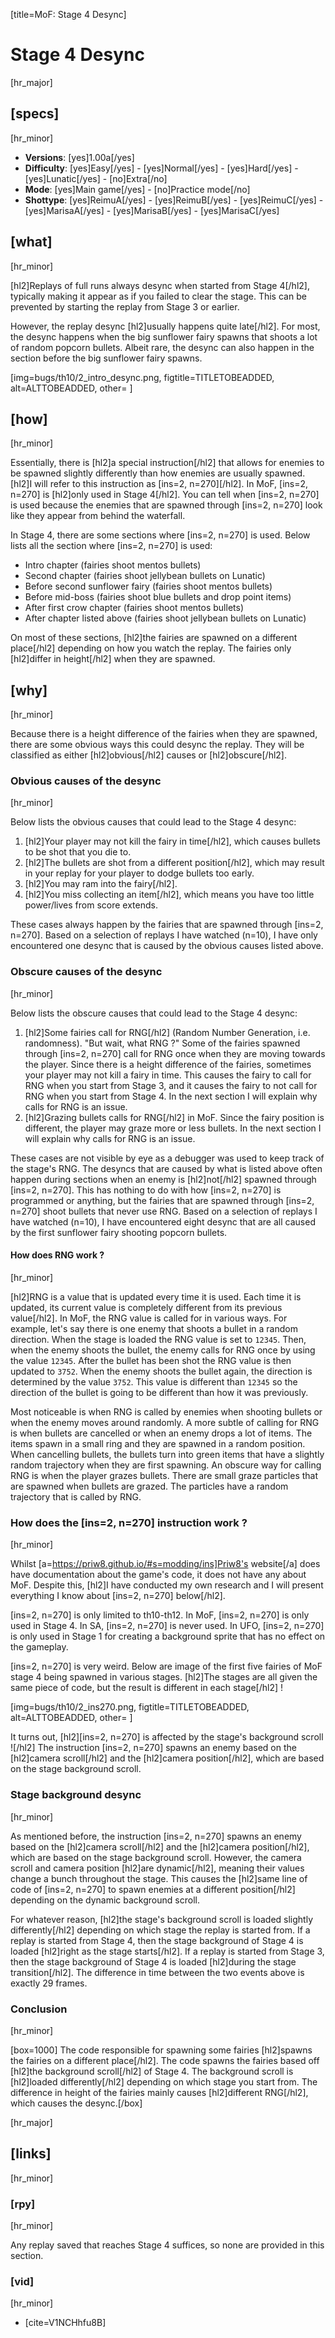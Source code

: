 [title=MoF: Stage 4 Desync]
# Stage 4 Desync
[hr_major]

## [specs]
[hr_minor]  

* **Versions**: [yes]1.00a[/yes] 
* **Difficulty**: [yes]Easy[/yes] - [yes]Normal[/yes] - [yes]Hard[/yes] - [yes]Lunatic[/yes] - [no]Extra[/no]
* **Mode**: [yes]Main game[/yes] - [no]Practice mode[/no]
* **Shottype**: [yes]ReimuA[/yes] - [yes]ReimuB[/yes] - [yes]ReimuC[/yes] - [yes]MarisaA[/yes] - [yes]MarisaB[/yes] - [yes]MarisaC[/yes]

## [what]
[hr_minor]

[hl2]Replays of full runs always desync when started from Stage 4[/hl2], typically making it appear as if you failed to clear the stage. This can be prevented by starting the replay from Stage 3 or earlier.

However, the replay desync [hl2]usually happens quite late[/hl2]. For most, the desync happens when the big sunflower fairy spawns that shoots a lot of random popcorn bullets. Albeit rare, the desync can also happen in the section before the big sunflower fairy spawns.

[img=bugs/th10/2_intro_desync.png, figtitle=TITLETOBEADDED, alt=ALTTOBEADDED, other= ]

## [how]
[hr_minor]

Essentially, there is [hl2]a special instruction[/hl2] that allows for enemies to be spawned slightly differently than how enemies are usually spawned. [hl2]I will refer to this instruction as [ins=2, n=270][/hl2]. In MoF, [ins=2, n=270] is [hl2]only used in Stage 4[/hl2]. You can tell when [ins=2, n=270] is used because the enemies that are spawned through [ins=2, n=270] look like they appear from behind the waterfall.

In Stage 4, there are some sections where [ins=2, n=270] is used. Below lists all the section where [ins=2, n=270] is used:
+ Intro chapter (fairies shoot mentos bullets)
+ Second chapter (fairies shoot jellybean bullets on Lunatic)
+ Before second sunflower fairy (fairies shoot mentos bullets)
+ Before mid-boss (fairies shoot blue bullets and drop point items)
+ After first crow chapter (fairies shoot mentos bullets)
+ After chapter listed above (fairies shoot jellybean bullets on Lunatic)

On most of these sections, [hl2]the fairies are spawned on a different place[/hl2] depending on how you watch the replay. The fairies only [hl2]differ in height[/hl2] when they are spawned.


## [why]
[hr_minor]

Because there is a height difference of the fairies when they are spawned, there are some obvious ways this could desync the replay. They will be classified as either [hl2]obvious[/hl2] causes or [hl2]obscure[/hl2].

### Obvious causes of the desync
[hr_minor]

Below lists the obvious causes that could lead to the Stage 4 desync:

1. [hl2]Your player may not kill the fairy in time[/hl2], which causes bullets to be shot that you die to.
2. [hl2]The bullets are shot from a different position[/hl2], which may result in your replay for your player to dodge bullets too early.
3. [hl2]You may ram into the fairy[/hl2].
4. [hl2]You miss collecting an item[/hl2], which means you have too little power/lives from score extends.

These cases always happen by the fairies that are spawned through [ins=2, n=270].
Based on a selection of replays I have watched (n=10), I have only encountered one desync that is caused by the obvious causes listed above.

### Obscure causes of the desync
[hr_minor]

Below lists the obscure causes that could lead to the Stage 4 desync:

1. [hl2]Some fairies call for RNG[/hl2] (Random Number Generation, i.e. randomness). "But wait, what RNG ?" Some of the fairies spawned through [ins=2, n=270] call for RNG once when they are moving towards the player. Since there is a height difference of the fairies, sometimes your player may not kill a fairy in time. This causes the fairy to call for RNG when you start from Stage 3, and it causes the fairy to not call for RNG when you start from Stage 4. In the next section I will explain why calls for RNG is an issue.
2. [hl2]Grazing bullets calls for RNG[/hl2] in MoF. Since the fairy position is different, the player may graze more or less bullets. In the next section I will explain why calls for RNG is an issue.

These cases are not visible by eye as a debugger was used to keep track of the stage's RNG.
The desyncs that are caused by what is listed above often happen during sections when an enemy is [hl2]not[/hl2] spawned through [ins=2, n=270]. This has nothing to do with how [ins=2, n=270] is programmed or anything, but the fairies that are spawned through [ins=2, n=270] shoot bullets that never use RNG.
Based on a selection of replays I have watched (n=10), I have encountered eight desync that are all caused by the first sunflower fairy shooting popcorn bullets.

#### How does RNG work ?
[hr_minor]

[hl2]RNG is a value that is updated every time it is used. Each time it is updated, its current value is completely different from its previous value[/hl2]. In MoF, the RNG value is called for in various ways. 
For example, let's say there is one enemy that shoots a bullet in a random direction. When the stage is loaded the RNG value is set to ``12345``. Then, when the enemy shoots the bullet, the enemy calls for RNG once by using the value ``12345``. After the bullet has been shot the RNG value is then updated to ``3752``. When the enemy shoots the bullet again, the direction is determined by the value ``3752``. This value is different than ``12345`` so the direction of the bullet is going to be different than how it was previously.

Most noticeable is when RNG is called by enemies when shooting bullets or when the enemy moves around randomly. 
A more subtle of calling for RNG is when bullets are cancelled or when an enemy drops a lot of items. The items spawn in a small ring and they are spawned in a random position. When cancelling bullets, the bullets turn into green items that have a slightly random trajectory when they are first spawning.
An obscure way for calling RNG is when the player grazes bullets. There are small graze particles that are spawned when bullets are grazed. The particles have a random trajectory that is called by RNG.

### How does the [ins=2, n=270] instruction work ?
[hr_minor]

Whilst [a=https://priw8.github.io/#s=modding/ins]Priw8's website[/a] does have documentation about the game's code, it does not have any about MoF. Despite this, [hl2]I have conducted my own research and I will present everything I know about [ins=2, n=270] below[/hl2]. 

[ins=2, n=270] is only limited to th10-th12. In MoF, [ins=2, n=270] is only used in Stage 4. In SA, [ins=2, n=270] is never used. In UFO, [ins=2, n=270] is only used in Stage 1 for creating a background sprite that has no effect on the gameplay.

[ins=2, n=270] is very weird. Below are image of the first five fairies of MoF stage 4 being spawned in various stages. [hl2]The stages are all given the same piece of code, but the result is different in each stage[/hl2] !

[img=bugs/th10/2_ins270.png, figtitle=TITLETOBEADDED, alt=ALTTOBEADDED, other= ]

It turns out, [hl2][ins=2, n=270] is affected by the stage's background scroll ![/hl2] The instruction [ins=2, n=270] spawns an enemy based on the [hl2]camera scroll[/hl2] and the [hl2]camera position[/hl2], which are based on the stage background scroll.

### Stage background desync
[hr_minor]

As mentioned before, the instruction [ins=2, n=270] spawns an enemy based on the [hl2]camera scroll[/hl2] and the [hl2]camera position[/hl2], which are based on the stage background scroll. However, the camera scroll and camera position [hl2]are dynamic[/hl2], meaning their values change a bunch throughout the stage. This causes the [hl2]same line of code of [ins=2, n=270] to spawn enemies at a different position[/hl2] depending on the dynamic background scroll.

For whatever reason, [hl2]the stage's background scroll is loaded slightly differently[/hl2] depending on which stage the replay is started from.
If a replay is started from Stage 4, then the stage background of Stage 4 is loaded [hl2]right as the stage starts[/hl2].
If a replay is started from Stage 3, then the stage background of Stage 4 is loaded [hl2]during the stage transition[/hl2].
The difference in time between the two events above is exactly 29 frames.

### Conclusion
[hr_minor]

[box=1000] The code responsible for spawning some fairies [hl2]spawns the fairies on a different place[/hl2]. The code spawns the fairies based off [hl2]the background scroll[/hl2] of Stage 4. The background scroll is [hl2]loaded differently[/hl2] depending on which stage you start from. The difference in height of the fairies mainly causes [hl2]different RNG[/hl2], which causes the desync.[/box]

[hr_major]
## [links]
[hr_minor]
### [rpy]
[hr_minor]

Any replay saved that reaches Stage 4 suffices, so none are provided in this section.

### [vid]
[hr_minor]

+ [cite=V1NCHhfu8B]

